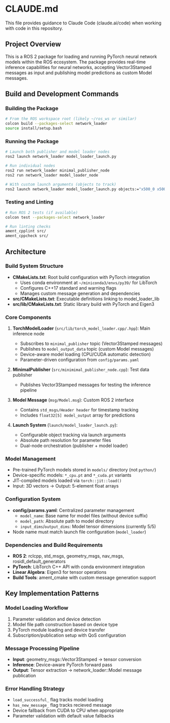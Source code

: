 # CLAUDE.md

This file provides guidance to Claude Code (claude.ai/code) when working with code in this repository.

## Project Overview

This is a ROS 2 package for loading and running PyTorch neural network models within the ROS ecosystem. The package provides real-time inference capabilities for neural networks, accepting Vector3Stamped messages as input and publishing model predictions as custom Model messages.

## Build and Development Commands

### Building the Package
```bash
# From the ROS workspace root (likely ~/ros_ws or similar)
colcon build --packages-select network_loader
source install/setup.bash
```

### Running the Package
```bash
# Launch both publisher and model loader nodes
ros2 launch network_loader model_loader_launch.py

# Run individual nodes
ros2 run network_loader minimal_publisher_node
ros2 run network_loader model_loader_node

# With custom launch arguments (objects to track)
ros2 launch network_loader model_loader_launch.py objects:="x500_0 x500_1"
```

### Testing and Linting
```bash
# Run ROS 2 tests (if available)
colcon test --packages-select network_loader

# Run linting checks
ament_cpplint src/
ament_cppcheck src/
```

## Architecture

### Build System Structure
- **CMakeLists.txt**: Root build configuration with PyTorch integration
  - Uses conda environment at `~/miniconda3/envs/py39/` for LibTorch
  - Configures C++17 standard and warning flags
  - Manages custom message generation and dependencies
- **src/CMakeLists.txt**: Executable definitions linking to model_loader_lib
- **src/lib/CMakeLists.txt**: Static library build with PyTorch and Eigen3

### Core Components

1. **TorchModelLoader** (`src/lib/torch_model_loader.cpp/.hpp`): Main inference node
   - Subscribes to `minimal_publisher` topic (Vector3Stamped messages)
   - Publishes to `model_output_data` topic (custom Model messages)
   - Device-aware model loading (CPU/CUDA automatic detection)
   - Parameter-driven configuration from `config/params.yaml`

2. **MinimalPublisher** (`src/minimimal_publisher_node.cpp`): Test data publisher
   - Publishes Vector3Stamped messages for testing the inference pipeline

3. **Model Message** (`msg/Model.msg`): Custom ROS 2 interface
   - Contains `std_msgs/Header header` for timestamp tracking
   - Includes `float32[5] model_output` array for predictions

4. **Launch System** (`launch/model_loader_launch.py`): 
   - Configurable object tracking via launch arguments
   - Absolute path resolution for parameter files
   - Dual-node orchestration (publisher + model loader)

### Model Management
- Pre-trained PyTorch models stored in `models/` directory (not `python/`)
- Device-specific models: `*_cpu.pt` and `*_cuda.pt` variants
- JIT-compiled models loaded via `torch::jit::load()`
- Input: 3D vectors → Output: 5-element float arrays

### Configuration System
- **config/params.yaml**: Centralized parameter management
  - `model_name`: Base name for model files (without device suffix)
  - `model_path`: Absolute path to model directory
  - `input_dims`/`output_dims`: Model tensor dimensions (currently 5/5)
- Node name must match launch file configuration (`model_loader`)

### Dependencies and Build Requirements
- **ROS 2**: rclcpp, std_msgs, geometry_msgs, nav_msgs, rosidl_default_generators
- **PyTorch**: LibTorch C++ API with conda environment integration
- **Linear Algebra**: Eigen3 for tensor operations
- **Build Tools**: ament_cmake with custom message generation support

## Key Implementation Patterns

### Model Loading Workflow
1. Parameter validation and device detection
2. Model file path construction based on device type
3. PyTorch module loading and device transfer
4. Subscription/publication setup with QoS configuration

### Message Processing Pipeline
- **Input**: geometry_msgs::Vector3Stamped → tensor conversion
- **Inference**: Device-aware PyTorch forward pass
- **Output**: Tensor extraction → network_loader::Model message publication

### Error Handling Strategy
- `load_successful_` flag tracks model loading 
- `has_new_message_` flag tracks recieved message
- Device fallback from CUDA to CPU when appropriate
- Parameter validation with default value fallbacks
